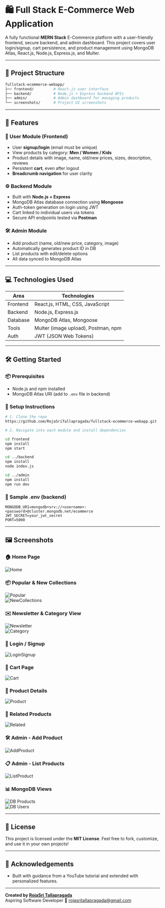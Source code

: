 # 🛍️ Full Stack E-Commerce Web Application

A fully functional **MERN Stack** E-Commerce platform with a user-friendly frontend, secure backend, and admin dashboard. This project covers user login/signup, cart persistence, and product management using MongoDB Atlas, React.js, Node.js, Express.js, and Multer.

---

## 📂 Project Structure

```bash
fullstack-ecommerce-webapp/
├── frontend/         # React.js user interface
├── backend/          # Node.js + Express backend APIs
├── admin/            # Admin dashboard for managing products
└── screenshots/      # Project UI screenshots
```

---

## 🚀 Features

### 👤 User Module (Frontend)
- User **signup/login** (email must be unique)
- View products by category: **Men / Women / Kids**
- Product details with image, name, old/new prices, sizes, description, reviews
- Persistent **cart**, even after logout
- **Breadcrumb navigation** for user clarity

### ⚙️ Backend Module
- Built with **Node.js + Express**
- MongoDB Atlas database connection using **Mongoose**
- Auth-token generation on login using JWT
- Cart linked to individual users via tokens
- Secure API endpoints tested via **Postman**

### 🛠️ Admin Module
- Add product (name, old/new price, category, image)
- Automatically generates product ID in DB
- List products with edit/delete options
- All data synced to MongoDB Atlas

---

## 💻 Technologies Used

| Area       | Technologies                                   |
|------------|------------------------------------------------|
| Frontend   | React.js, HTML, CSS, JavaScript               |
| Backend    | Node.js, Express.js                           |
| Database   | MongoDB Atlas, Mongoose                       |
| Tools      | Multer (image upload), Postman, npm           |
| Auth       | JWT (JSON Web Tokens)                         |

---

## 🛠️ Getting Started

### 📦 Prerequisites
- Node.js and npm installed
- MongoDB Atlas URI (add to `.env` file in backend)

### 🔧 Setup Instructions

```bash
# 1. Clone the repo
https://github.com/RojaSriTallapragada/fullstack-ecommerce-webapp.git

# 2. Navigate into each module and install dependencies

cd frontend
npm install
npm start

cd ../backend
npm install
node index.js

cd ../admin
npm install
npm run dev
```

### 🔐 Sample .env (backend)
```env
MONGODB_URI=mongodb+srv://<username>:<password>@cluster.mongodb.net/ecommerce
JWT_SECRET=your_jwt_secret
PORT=5000
```

---

## 🖼️ Screenshots

### 🏠 Home Page
![Home](screenshots/Home-Page.png)

### 📦 Popular & New Collections
![Popular](screenshots/Popular.png)  
![NewCollections](screenshots/NewCollections.png)

### ✉️ Newsletter & Category View
![Newsletter](screenshots/NewsLetter.png)  
![Category](screenshots/Shop_Category.png)

### 🔐 Login / Signup
![LoginSignup](screenshots/Login-Signup.png)

### 🛒 Cart Page
![Cart](screenshots/Cart.png)

### 📄 Product Details
![Product](screenshots/Product_Details.png)

### 🔗 Related Products
![Related](screenshots/Related_Products.png)

### 🛠️ Admin - Add Product
![AddProduct](screenshots/Admin_Add_Product.png)

### 📋 Admin - List Products
![ListProduct](screenshots/Admin_List_Product.png)

### 📊 MongoDB Views
![DB Products](screenshots/Db_view_products.png)  
![DB Users](screenshots/Db_view_users.png)

---

## 📃 License
This project is licensed under the **MIT License**. Feel free to fork, customize, and use it in your own projects!

---

## 🙌 Acknowledgements
- Built with guidance from a YouTube tutorial and extended with personalized features.

---

**Created by [RojaSri Tallapragada](https://github.com/RojaSriTallapragada)**  
Aspiring Software Developer
📧 rojasritallapragada@gmail.com
